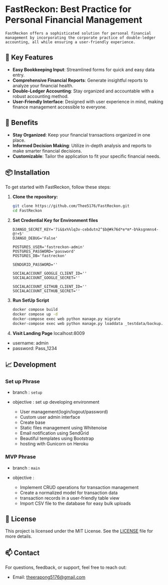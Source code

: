 # FastReckon: Best Practice for Personal Financial Management

    FastReckon offers a sophisticated solution for personal financial management by incorporating the corporate practice of double-ledger accounting, all while ensuring a user-friendly experience.

## 🚀 Key Features

- **Easy Bookkeeping Input**: Streamlined forms for quick and easy data entry.
- **Comprehensive Financial Reports**: Generate insightful reports to analyze your financial health.
- **Double-Ledger Accounting**: Stay organized and accountable with a robust accounting method.
- **User-Friendly Interface**: Designed with user experience in mind, making finance management accessible to everyone.

## 🌟 Benefits

- **Stay Organized**: Keep your financial transactions organized in one place.
- **Informed Decision Making**: Utilize in-depth analysis and reports to make smarter financial decisions.
- **Customizable**: Tailor the application to fit your specific financial needs.

## 📦 Installation

To get started with FastReckon, follow these steps:

1. **Clone the repository:**

   ```bash
   git clone https://github.com/Thee5176/FastReckon.git
   cd FastReckon
   ```

2. **Set Credential Key for Environment files**

   ```
   DJANGO_SECRET_KEY='7i&$x%%lq3v-cebdutn2^$b@#k76d*e*m*-b%ksgnmns4-@!+5'
   DJANGO_DEBUG='False'

   POSTGRES_USER='fastreckon-admin'
   POSTGRES_PASSWORD='password'
   POSTGRES_DB='fastreckon'

   SENDGRID_PASSWORD=''

   SOCIALACCOUNT_GOOGLE_CLIENT_ID=''
   SOCIALACCOUNT_GOOGLE_SECRET=''

   SOCIALACCOUNT_GITHUB_CLIENT_ID=''
   SOCIALACCOUNT_GITHUB_SECRET=''
   ```

3. **Run SetUp Script**

   ```bash
   docker compose build
   docker compose up -d
   docker-compose exec web python manage.py migrate
   docker-compose exec web python manage.py loaddata _testdata/backup.json
   ```
4. **Visit Landing Page**
localhost:8009

- username: admin
- password: Pass_1234
## 📈 Development

### Set up Phrase

- branch : `setup`

- objective : set up developing environment
  - User management(login/logout/password)
  - Custom user admin interface
  - Create base
  - Static files management using Whitenoise
  - Email notification using SendGrid
  - Beautiful templates using Bootstrap
  - hosting with Gunicorn on Heroku

### MVP Phrase

- branch : `main`

- objective :
  - Implement CRUD operations for transaction management
  - Create a normalized model for transaction data
  - transaction records in a user-friendly table view
  - Import CSV file to the database for easy bulk uploads

## 📄 License

This project is licensed under the MIT License. See the [LICENSE](https://www.mit.edu/~amini/LICENSE.md) file for more details.

## 📫 Contact

For questions, feedback, or support, feel free to reach out:

- Email: <theerapong5176@gmail.com>
